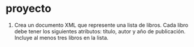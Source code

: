# proyecto

1. Crea un documento XML que represente una lista de libros. Cada libro debe tener los siguientes atributos: título, autor y año de publicación. Incluye al menos tres libros en la lista.